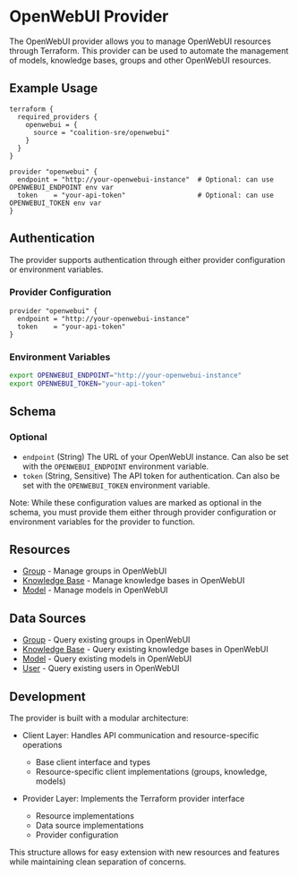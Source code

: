 # OpenWebUI Provider

The OpenWebUI provider allows you to manage OpenWebUI resources through Terraform. This provider can be used to automate the management of models, knowledge bases, groups and other OpenWebUI resources.

## Example Usage

```hcl
terraform {
  required_providers {
    openwebui = {
      source = "coalition-sre/openwebui"
    }
  }
}

provider "openwebui" {
  endpoint = "http://your-openwebui-instance"  # Optional: can use OPENWEBUI_ENDPOINT env var
  token    = "your-api-token"                  # Optional: can use OPENWEBUI_TOKEN env var
}
```

## Authentication

The provider supports authentication through either provider configuration or environment variables.

### Provider Configuration

```hcl
provider "openwebui" {
  endpoint = "http://your-openwebui-instance"
  token    = "your-api-token"
}
```

### Environment Variables

```bash
export OPENWEBUI_ENDPOINT="http://your-openwebui-instance"
export OPENWEBUI_TOKEN="your-api-token"
```

## Schema

### Optional

- `endpoint` (String) The URL of your OpenWebUI instance. Can also be set with the `OPENWEBUI_ENDPOINT` environment variable.
- `token` (String, Sensitive) The API token for authentication. Can also be set with the `OPENWEBUI_TOKEN` environment variable.

Note: While these configuration values are marked as optional in the schema, you must provide them either through provider configuration or environment variables for the provider to function.

## Resources

- [Group](./resources/group.md) - Manage groups in OpenWebUI
- [Knowledge Base](./resources/knowledge.md) - Manage knowledge bases in OpenWebUI
- [Model](./resources/model.md) - Manage models in OpenWebUI

## Data Sources

- [Group](./data-sources/group.md) - Query existing groups in OpenWebUI
- [Knowledge Base](./data-sources/knowledge.md) - Query existing knowledge bases in OpenWebUI
- [Model](./data-sources/model.md) - Query existing models in OpenWebUI
- [User](./data-sources/user.md) - Query existing users in OpenWebUI

## Development

The provider is built with a modular architecture:

- Client Layer: Handles API communication and resource-specific operations
  - Base client interface and types
  - Resource-specific client implementations (groups, knowledge, models)

- Provider Layer: Implements the Terraform provider interface
  - Resource implementations
  - Data source implementations
  - Provider configuration

This structure allows for easy extension with new resources and features while maintaining clean separation of concerns.
